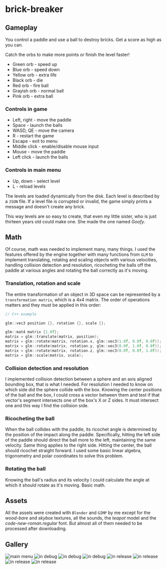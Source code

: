 # brick-breaker

## Gameplay

You control a paddle and use a ball to destroy bricks. Get a score as high as you can.

Catch the orbs to make more points or finish the level faster!

- Green orb - speed up
- Blue orb - speed down
- Yellow orb - extra life
- Black orb - die
- Red orb - fire ball
- Grayish orb - normal ball
- Pink orb - extra ball

### Controls in game

- Left, right - move the paddle
- Space - launch the balls
- WASD, QE - move the camera
- R - restart the game
- Escape - exit to menu
- Middle click - enable/disable mouse input
- Mouse - move the paddle
- Left click - launch the balls

### Controls in main menu

- Up, down - select level
- L - reload levels

The levels are loaded dynamically from the disk. Each level is described by a `JSON` file. If a level file is
corrupted or invalid, the game simply prints a message and doesn't create any brick.

This way levels are so easy to create, that even my little sister, who is just thirteen years old could make one. She
made the one named *Goofy*.

## Math

Of course, math was needed to implement many, many things. I used the features offered by the engine together with many
functions from `GLM` to implement translating, rotating and scaling objects with various velocities, handling collision
detection and resolution, ricocheting the balls off the paddle at various angles and rotating the ball correctly as it's
moving.

### Translation, rotation and scale

The entire transformation of an object in 3D space can be represented by a `transformation matrix`, which is a 4x4
matrix. The order of operations matters and they must be applied in this order:

```c++
// C++ example

glm::vec3 position {}, rotation {}, scale {};

glm::mat4 matrix {1.0f};
matrix = glm::translate(matrix, position);
matrix = glm::rotate(matrix, rotation.x, glm::vec3(1.0f, 0.0f, 0.0f));
matrix = glm::rotate(matrix, rotation.y, glm::vec3(0.0f, 1.0f, 0.0f));
matrix = glm::rotate(matrix, rotation.z, glm::vec3(0.0f, 0.0f, 1.0f));
matrix = glm::scale(matrix, scale);
```

### Collision detection and resolution

I implemented collision detection between a sphere and an axis aligned bounding box, that is what I needed. For
resolution I needed to know on which side did the sphere collide with the box. Knowing the center positions of the
ball and the box, I could cross a vector between them and test if that vector's segment intersects one of the box's X
or Z sides. It must intersect one and this way I find the collision side.

### Ricocheting the ball

When the ball collides with the paddle, its ricochet angle is determined by the position of the impact along the
paddle. Specifically, hitting the left side of the paddle should direct the ball more to the left, maintaining the
same velocity. Same thing applies to the right side. Hitting the center, the ball should ricochet straight forward.
I used some basic linear algebra, trigonometry and polar coordinates to solve this problem.

### Rotating the ball

Knowing the ball's radius and its velocity I could calculate the angle at which it should rotate as it's moving. Basic
math.

## Assets

All the assets were created with `Blender` and `GIMP` by me except for the *wood-bare* and *skybox* textures, all the
sounds, the *teapot* model and the *code-new-roman.regular* font. But almost all of them needed to be processed after
downloading.

## Gallery

![main menu](/gallery/game/1.png)
![in debug](/gallery/game/2.png)
![in debug](/gallery/game/3.png)
![in debug](/gallery/game/4.png)
![in release](/gallery/game/5.png)
![in release](/gallery/game/6.png)
![in release](/gallery/game/7.png)
![in release](/gallery/game/8.png)
